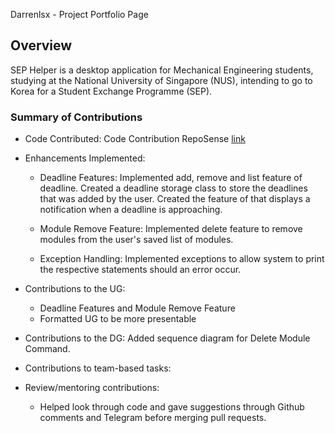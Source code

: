 Darrenlsx - Project Portfolio Page

## Overview
SEP Helper is a desktop application for Mechanical Engineering students, studying at the
National University of Singapore (NUS), intending to go to Korea for a Student Exchange Programme (SEP).

### Summary of Contributions
* Code Contributed: Code Contribution RepoSense [link](
  https://nus-cs2113-ay2223s2.github.io/tp-dashboard/?search=darrenlsx&sort=groupTitle&sortWithin=title&timeframe=commit&mergegroup=&groupSelect=groupByRepos&breakdown=true&checkedFileTypes=docs~functional-code~test-code~other&since=2023-02-17)


* Enhancements Implemented:
  * Deadline Features: Implemented add, remove and list feature of deadline. Created a deadline storage class to store 
  the deadlines that was added by the user. Created the feature of that displays a notification when a deadline is 
  approaching.
    
  * Module Remove Feature: Implemented delete feature to remove modules from the user's saved list of modules.
  * Exception Handling: Implemented exceptions to allow system to print the respective statements should an error occur.
  

* Contributions to the UG: 
  * Deadline Features and Module Remove Feature
  * Formatted UG to be more presentable
  

* Contributions to the DG: Added sequence diagram for Delete Module Command.


* Contributions to team-based tasks:


* Review/mentoring contributions:
  * Helped look through code and gave suggestions through Github comments and Telegram before merging pull requests.